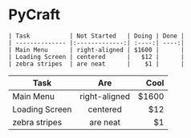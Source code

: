 # PyCraft


    | Task           | Not Started   | Doing | Done |
    | -------------- |:-------------:| :----:| ----:|
    | Main Menu      | right-aligned | $1600 |      |
    | Loading Screen | centered      |   $12 |      |
    | zebra stripes  | are neat      |    $1 |      |

| Task           |      Are      |  Cool |
| -------------- | :-----------: | ----: |
| Main Menu      | right-aligned | $1600 |
| Loading Screen |   centered    |   $12 |
| zebra stripes  |   are neat    |    $1 |
